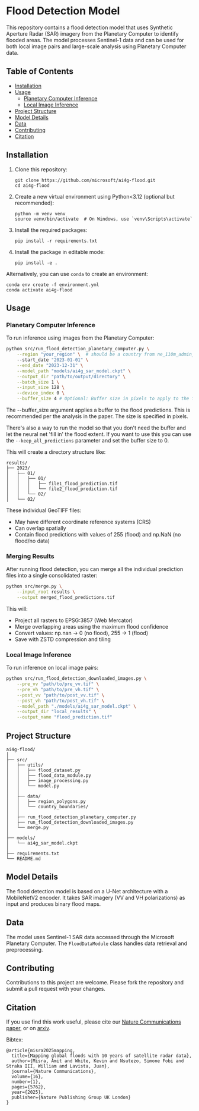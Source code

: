 # Flood Detection Model

This repository contains a flood detection model that uses Synthetic Aperture Radar (SAR) imagery from the Planetary Computer to identify flooded areas. The model processes Sentinel-1 data and can be used for both local image pairs and large-scale analysis using Planetary Computer data.

## Table of Contents
- [Installation](#installation)
- [Usage](#usage)
  - [Planetary Computer Inference](#planetary-computer-inference)
  - [Local Image Inference](#local-image-inference)
- [Project Structure](#project-structure)
- [Model Details](#model-details)
- [Data](#data)
- [Contributing](#contributing)
- [Citation](#citation)

## Installation

1. Clone this repository:
   ```
   git clone https://github.com/microsoft/ai4g-flood.git
   cd ai4g-flood
   ```

2. Create a new virtual environment using Python<3.12 (optional but recommended):
   ```
   python -m venv venv
   source venv/bin/activate  # On Windows, use `venv\Scripts\activate`
   ```

3. Install the required packages:
   ```
   pip install -r requirements.txt
   ```

4. Install the package in editable mode:
   ```
   pip install -e .
   ```


Alternatively, you can use `conda` to create an environment:
```
conda env create -f environment.yml
conda activate ai4g-flood
```


## Usage

### Planetary Computer Inference

To run inference using images from the Planetary Computer:

```bash
python src/run_flood_detection_planetary_computer.py \
    --region "your_region" \  # should be a country from ne_110m_admin_0_countries.shp, see src/data/country_boundaries
    --start_date "2023-01-01" \
    --end_date "2023-12-31" \
    --model_path "models/ai4g_sar_model.ckpt" \
    --output_dir "path/to/output/directory" \
    --batch_size 1 \
    --input_size 128 \
    --device_index 0 \
    --buffer_size 4 # Optional: Buffer size in pixels to apply to the flood prediction.
```
The --buffer_size argument applies a buffer to the flood predictions. This is recommended per the analysis in the paper. The size is specified in pixels.

There's also a way to run the model so that you don't need the buffer and let the neural net 'fill in' the flood extent. If you want to use this you can use the `--keep_all_predictions` parameter and set the buffer size to 0.

This will create a directory structure like:
```
results/
├── 2023/
│   ├── 01/
│   │   ├── 01/
│   │   │   ├── file1_flood_prediction.tif
│   │   │   └── file2_flood_prediction.tif
│   │   └── 02/
│   └── 02/
```

These individual GeoTIFF files:
- May have different coordinate reference systems (CRS)
- Can overlap spatially
- Contain flood predictions with values of 255 (flood) and np.NaN (no flood/no data)

### Merging Results

After running flood detection, you can merge all the individual prediction files into a single consolidated raster:

```bash
python src/merge.py \
    --input_root results \
    --output merged_flood_predictions.tif
```

This will:
- Project all rasters to EPSG:3857 (Web Mercator)
- Merge overlapping areas using the maximum flood confidence
- Convert values: np.nan → 0 (no flood), 255 → 1 (flood)
- Save with ZSTD compression and tiling

### Local Image Inference

To run inference on local image pairs:

```bash
python src/run_flood_detection_downloaded_images.py \
    --pre_vv "path/to/pre_vv.tif" \
    --pre_vh "path/to/pre_vh.tif" \
    --post_vv "path/to/post_vv.tif" \
    --post_vh "path/to/post_vh.tif" \
    --model_path "./models/ai4g_sar_model.ckpt" \
    --output_dir "local_results" \
    --output_name "flood_prediction.tif"
```


## Project Structure

```
ai4g-flood/
│
├── src/
│   ├── utils/
│   │   ├── flood_dataset.py
│   │   ├── flood_data_module.py
│   │   ├── image_processing.py
│   │   └── model.py
│   │
│   ├── data/
│   │   ├── region_polygons.py
│   │   └── country_boundaries/
│   │
│   ├── run_flood_detection_planetary_computer.py
│   ├── run_flood_detection_downloaded_images.py
│   └── merge.py
│
├── models/
│   └── ai4g_sar_model.ckpt
│
├── requirements.txt
└── README.md
```

## Model Details

The flood detection model is based on a U-Net architecture with a MobileNetV2 encoder. It takes SAR imagery (VV and VH polarizations) as input and produces binary flood maps.

## Data

The model uses Sentinel-1 SAR data accessed through the Microsoft Planetary Computer. The `FloodDataModule` class handles data retrieval and preprocessing.

## Contributing

Contributions to this project are welcome. Please fork the repository and submit a pull request with your changes.

## Citation

If you use find this work useful, please cite our [Nature Communications paper](https://www.nature.com/articles/s41467-025-60973-1), or on [arxiv](https://arxiv.org/abs/2411.01411).

Bibtex:
```
@article{misra2025mapping,
  title={Mapping global floods with 10 years of satellite radar data},
  author={Misra, Amit and White, Kevin and Nsutezo, Simone Fobi and Straka III, William and Lavista, Juan},
  journal={Nature Communications},
  volume={16},
  number={1},
  pages={5762},
  year={2025},
  publisher={Nature Publishing Group UK London}
}
```
